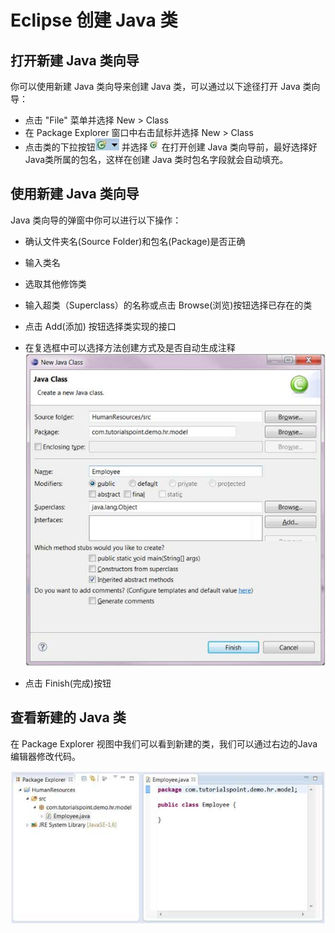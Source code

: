 # Eclipse 创建 Java 类


## 打开新建 Java 类向导

你可以使用新建 Java 类向导来创建 Java 类，可以通过以下途径打开 Java 类向导：

* 点击 "File" 菜单并选择 New > Class
* 在 Package Explorer 窗口中右击鼠标并选择 New > Class
* 点击类的下拉按钮![](images/eclipse-create-java-class/class_dd_button.jpg) 并选择![](images/eclipse-create-java-class/class_button.jpg)
在打开创建 Java 类向导前，最好选择好Java类所属的包名，这样在创建 Java 类时包名字段就会自动填充。


## 使用新建 Java 类向导

Java 类向导的弹窗中你可以进行以下操作：

* 确认文件夹名(Source Folder)和包名(Package)是否正确
* 输入类名
* 选取其他修饰类
* 输入超类（Superclass）的名称或点击 Browse(浏览)按钮选择已存在的类
* 点击 Add(添加) 按钮选择类实现的接口
* 在复选框中可以选择方法创建方式及是否自动生成注释
![](images/eclipse-create-java-class/new_java_class.jpg)

* 点击 Finish(完成)按钮

## 查看新建的 Java 类

在 Package Explorer 视图中我们可以看到新建的类，我们可以通过右边的Java编辑器修改代码。

![](images/eclipse-create-java-class/new_java_class_pe.jpg)